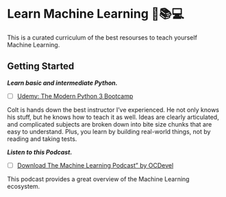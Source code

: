 # Learn Machine Learning 🤖📚💻
This is a curated curriculum of the best resourses to teach yourself Machine Learning.

## Getting Started
*__Learn basic and intermediate Python.__*
- [ ] [Udemy: The Modern Python 3 Bootcamp](https://www.udemy.com/the-modern-python3-bootcamp)

Colt is hands down the best instructor I’ve experienced. He not only knows his stuff, but he knows how to teach it as well. Ideas are clearly articulated, and complicated subjects are broken down into bite size chunks that are easy to understand. Plus, you learn by building real-world things, not by reading and taking tests.

*__Listen to this Podcast.__*
- [ ] [Download The Machine Learning Podcast” by OCDevel](https://overcast.fm/itunes1204521130/machine-learning-guide)

This podcast provides a great overview of the Machine Learning ecosystem.
